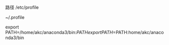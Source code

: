 路径
/etc/profile

~/.profile

export PATH=/home/akc/anaconda3/bin:$PATH
export PATH=$PATH:home/akc/anaconda3/bin
